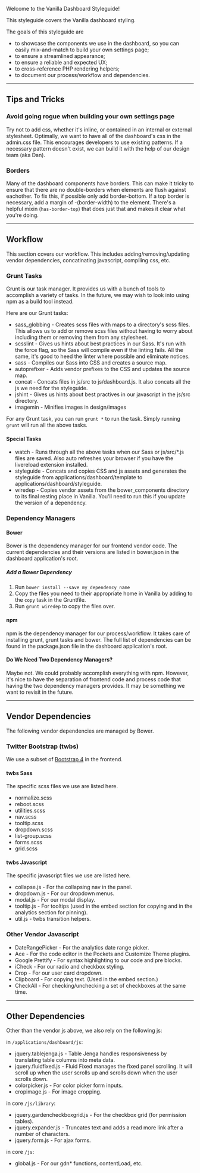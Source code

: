 Welcome to the Vanilla Dashboard Styleguide!

This styleguide covers the Vanilla dashboard styling.

The goals of this styleguide are

* to showcase the components we use in the dashboard, so you can easily mix-and-match to build your own settings page;
* to ensure a streamlined appearance;
* to ensure a reliable and expected UX;
* to cross-reference PHP rendering helpers;
* to document our process/workflow and dependencies.

---

## Tips and Tricks

### Avoid going rogue when building your own settings page

Try not to add css, whether it's inline, or contained in an internal or external stylesheet.
Optimally, we want to have all of the dashboard's css in the admin.css file.
This encourages developers to use existing patterns. If a necessary pattern doesn't exist,
we can build it with the help of our design team (aka Dan).

### Borders

Many of the dashboard components have borders. This can make it tricky to ensure that there are no double-borders
when elements are flush against eachother. To fix this, if possible only add border-bottom. If a top border is
necessary, add a margin of -(border-width) to the element. There's a helpful mixin (`has-border-top`) that does just
that and makes it clear what you're doing.

---

## Workflow

This section covers our workflow. This includes adding/removing/updating vendor dependencies, concatinating javascript,
compiling css, etc.

### Grunt Tasks

Grunt is our task manager. It provides us with a bunch of tools to accomplish a variety of tasks. In the future, 
we may wish to look into using npm as a build tool instead.

Here are our Grunt tasks:

* sass_globbing - Creates scss files with maps to a directory's scss files. This allows us to add or remove scss files
  without having to worry about including them or removing them from any stylesheet.
* scsslint - Gives us hints about best practices in our Sass. It's run with the force flag, so the Sass will compile 
  even if the linting fails. All the same, it's good to heed the linter where possible and eliminate notices.
* sass - Compiles our Sass into CSS and creates a source map.
* autoprefixer - Adds vendor prefixes to the CSS and updates the source map.
* concat - Concats files in js/src to js/dashboard.js. It also concats all the js we need for the styleguide.
* jshint - Gives us hints about best practives in our javascript in the js/src directory.
* imagemin - Minifies images in design/images

For any Grunt task, you can run `grunt *` to run the task. Simply running `grunt` will run all the above tasks.

#### Special Tasks

* watch - Runs through all the above tasks when our Sass or js/src/*.js files are saved. Also auto refreshes your browser
  if you have the livereload extension installed.
* styleguide - Concats and copies CSS and js assets and generates the styleguide from applications/dashboard/template
  to applications/dashboard/styleguide.
* wiredep - Copies vendor assets from the bower_components directory to its final resting place in Vanilla. You'll
  need to run this if you update the version of a dependency.
  
### Dependency Managers
  
#### Bower

Bower is the dependency manager for our frontend vendor code. The current dependencies and their versions are listed in 
bower.json in the dashboard application's root.

##### Add a Bower Dependency

1. Run `bower install --save my_dependency_name`
2. Copy the files you need to their appropriate home in Vanilla by adding to the `copy` task in the Gruntfile.
3. Run `grunt wiredep` to copy the files over.

#### npm

npm is the dependency manager for our process/workflow. It takes care of installing grunt, grunt tasks and bower. The
full list of dependencies can be found in the package.json file in the dashboard application's root.

#### Do We Need Two Dependency Managers?

Maybe not. We could probably accomplish everything with npm. However, it's nice to have the separation of frontend 
code and process code that having the two dependency managers provides. It may be something we want to revisit in the 
future.

---

## Vendor Dependencies

The following vendor dependencies are managed by Bower.

### Twitter Bootstrap (twbs)

We use a subset of [Bootstrap 4](https://v4-alpha.getbootstrap.com/getting-started/introduction/) in the frontend.

#### twbs Sass

The specific scss files we use are listed here.

* normalize.scss
* reboot.scss
* utilities.scss
* nav.scss
* tooltip.scss
* dropdown.scss
* list-group.scss
* forms.scss
* grid.scss

#### twbs Javascript

The specific javascript files we use are listed here.

* collapse.js - For the collapsing nav in the panel.
* dropdown.js - For our dropdown menus.
* modal.js - For our modal display.
* tooltip.js - For tooltips (used in the embed section for copying and in the analytics section for pinning).
* util.js - twbs transition helpers.

### Other Vendor Javascript

* DateRangePicker - For the analytics date range picker.
* Ace - For the code editor in the Pockets and Customize Theme plugins.
* Google Prettify - For syntax highlighting to our code and pre blocks.
* iCheck - For our radio and checkbox styling.
* Drop - For our user card dropdown.
* Clipboard - For copying text. (Used in the embed section.)
* CheckAll - For checking/unchecking a set of checkboxes at the same time. 

---

## Other Dependencies

Other than the vendor js above, we also rely on the following js:

in `/applications/dashboard/js`:

* jquery.tablejenga.js - Table Jenga handles responsiveness by translating table columns into meta data.
* jquery.fluidfixed.js - Fluid Fixed manages the fixed panel scrolling. It will scroll up when the user scrolls up 
  and scrolls down when the user scrolls down.
* colorpicker.js - For color picker form inputs.
* cropimage.js - For image cropping.

in core `/js/library`:

* jquery.gardencheckboxgrid.js - For the checkbox grid (for permission tables).
* jquery.expander.js - Truncates text and adds a read more link after a number of characters.
* jquery.form.js - For ajax forms.

in core `/js`:

* global.js - For our gdn* functions, contentLoad, etc.

